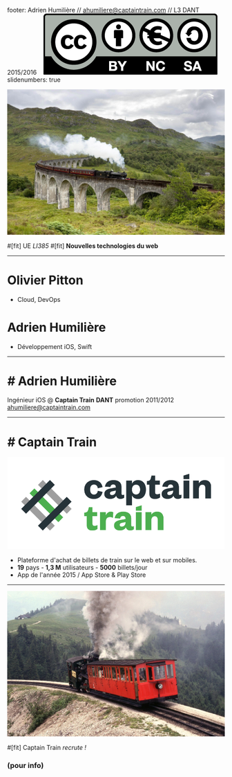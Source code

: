 footer: Adrien Humilière // ahumiliere@captaintrain.com // L3 DANT 2015/2016    ![inline](assets/by-nc-sa.eu.png)
slidenumbers: true

![](assets/00_hp.jpg)

#[fit] UE _LI385_
#[fit] **Nouvelles technologies du web**

---

# Olivier Pitton 

- Cloud, DevOps

# Adrien Humilière

- Développement iOS, Swift

---

# *\#* Adrien Humilière

Ingénieur iOS @ **Captain Train**
**DANT** promotion 2011/2012
[ahumiliere@captaintrain.com](mailto:ahumiliere@captaintrain.com)

---

# *\#* Captain Train

![inline](assets/logo_ct.png)

- Plateforme d'achat de billets de train sur le web et sur mobiles.
- **19** pays - **1,3 M** utilisateurs - **5000** billets/jour
- App de l'année 2015 / App Store & Play Store

---

![](assets/00_funi.jpg)

#[fit] Captain Train _recrute !_
### (pour info)
